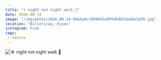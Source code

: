 ```yaml
---
title: "☀️ night not night walk 🌙"
date: 2016-08-14
image: "/img/photo/2016-08-14-94a6a4cc6098d1e095d69831e68a3e99.jpg"
location: "Billericay, Essex"
instagram: true
tags:
 - nature
---
```


![☀️ night not night walk 🌙](/img/photo/2016-08-14-94a6a4cc6098d1e095d69831e68a3e99.jpg)
